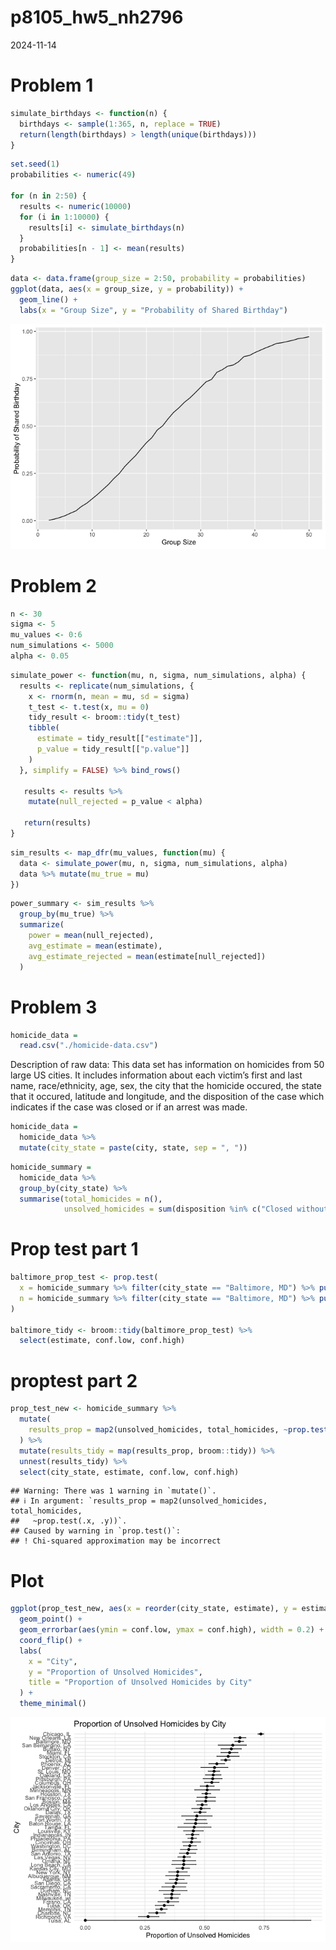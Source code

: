p8105_hw5_nh2796
================
2024-11-14

# Problem 1

``` r
simulate_birthdays <- function(n) {
  birthdays <- sample(1:365, n, replace = TRUE)
  return(length(birthdays) > length(unique(birthdays)))
}
```

``` r
set.seed(1)
probabilities <- numeric(49)

for (n in 2:50) {
  results <- numeric(10000)
  for (i in 1:10000) {
    results[i] <- simulate_birthdays(n)
  }
  probabilities[n - 1] <- mean(results)
}
```

``` r
data <- data.frame(group_size = 2:50, probability = probabilities)
ggplot(data, aes(x = group_size, y = probability)) + 
  geom_line() + 
  labs(x = "Group Size", y = "Probability of Shared Birthday")
```

![](p8105_hw5_nh2796_files/figure-gfm/unnamed-chunk-3-1.png)<!-- -->

# Problem 2

``` r
n <- 30
sigma <- 5
mu_values <- 0:6
num_simulations <- 5000
alpha <- 0.05
```

``` r
simulate_power <- function(mu, n, sigma, num_simulations, alpha) {
  results <- replicate(num_simulations, {
    x <- rnorm(n, mean = mu, sd = sigma)
    t_test <- t.test(x, mu = 0)
    tidy_result <- broom::tidy(t_test)
    tibble(
      estimate = tidy_result[["estimate"]],
      p_value = tidy_result[["p.value"]]
    )
  }, simplify = FALSE) %>% bind_rows()
 
   results <- results %>%
    mutate(null_rejected = p_value < alpha)
  
   return(results)
}
```

``` r
sim_results <- map_dfr(mu_values, function(mu) {
  data <- simulate_power(mu, n, sigma, num_simulations, alpha)
  data %>% mutate(mu_true = mu)
})
```

``` r
power_summary <- sim_results %>%
  group_by(mu_true) %>%
  summarize(
    power = mean(null_rejected),
    avg_estimate = mean(estimate),
    avg_estimate_rejected = mean(estimate[null_rejected])
  )
```

# Problem 3

``` r
homicide_data =
  read.csv("./homicide-data.csv")
```

Description of raw data: This data set has information on homicides from
50 large US cities. It includes information about each victim’s first
and last name, race/ethnicity, age, sex, the city that the homicide
occured, the state that it occured, latitude and longitude, and the
disposition of the case which indicates if the case was closed or if an
arrest was made.

``` r
homicide_data = 
  homicide_data %>%
  mutate(city_state = paste(city, state, sep = ", "))
```

``` r
homicide_summary =
  homicide_data %>%
  group_by(city_state) %>%
  summarise(total_homicides = n(), 
            unsolved_homicides = sum(disposition %in% c("Closed without arrest", "Open/No arrest")))
```

# Prop test part 1

``` r
baltimore_prop_test <- prop.test(
  x = homicide_summary %>% filter(city_state == "Baltimore, MD") %>% pull(unsolved_homicides),
  n = homicide_summary %>% filter(city_state == "Baltimore, MD") %>% pull(total_homicides)
)

baltimore_tidy <- broom::tidy(baltimore_prop_test) %>% 
  select(estimate, conf.low, conf.high)
```

# proptest part 2

``` r
prop_test_new <- homicide_summary %>% 
  mutate(
    results_prop = map2(unsolved_homicides, total_homicides, ~prop.test(.x, .y))
  ) %>% 
  mutate(results_tidy = map(results_prop, broom::tidy)) %>% 
  unnest(results_tidy) %>% 
  select(city_state, estimate, conf.low, conf.high)
```

    ## Warning: There was 1 warning in `mutate()`.
    ## ℹ In argument: `results_prop = map2(unsolved_homicides, total_homicides,
    ##   ~prop.test(.x, .y))`.
    ## Caused by warning in `prop.test()`:
    ## ! Chi-squared approximation may be incorrect

# Plot

``` r
ggplot(prop_test_new, aes(x = reorder(city_state, estimate), y = estimate)) +
  geom_point() +
  geom_errorbar(aes(ymin = conf.low, ymax = conf.high), width = 0.2) +
  coord_flip() + 
  labs(
    x = "City", 
    y = "Proportion of Unsolved Homicides",
    title = "Proportion of Unsolved Homicides by City"
  ) +
  theme_minimal()
```

![](p8105_hw5_nh2796_files/figure-gfm/unnamed-chunk-13-1.png)<!-- -->
